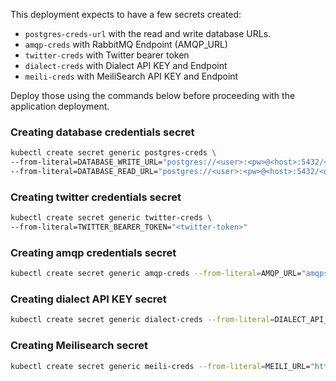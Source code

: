 This deployment expects to have a few secrets created:
 - `postgres-creds-url` with the read and write database URLs.
 - `amqp-creds` with RabbitMQ Endpoint (AMQP_URL)
 - `twitter-creds` with Twitter bearer token
 - `dialect-creds` with Dialect API KEY and Endpoint
 - `meili-creds` with MeiliSearch API KEY and Endpoint

Deploy those using the commands below before proceeding with the application deployment.

### Creating database credentials secret
```bash
kubectl create secret generic postgres-creds \
--from-literal=DATABASE_WRITE_URL="postgres://<user>:<pw>@<host>:5432/<db_name>" \
--from-literal=DATABASE_READ_URL="postgres://<user>:<pw>@<host>:5432/<db_name>" \
```

### Creating twitter credentials secret
```bash
kubectl create secret generic twitter-creds \
--from-literal=TWITTER_BEARER_TOKEN="<twitter-token>"
```

### Creating amqp credentials secret
```bash
kubectl create secret generic amqp-creds --from-literal=AMQP_URL="amqps://<user>:<pw>@<host>:<port>/<vhost>"
```

### Creating dialect API KEY secret
```bash
kubectl create secret generic dialect-creds --from-literal=DIALECT_API_ENDPOINT="<dialect-endpoint>" --from-literal=DIALECT_API_KEY="<api-key>"
```

### Creating Meilisearch secret
```bash
kubectl create secret generic meili-creds --from-literal=MEILI_URL="http://meilisearch.prod-meilisearch.svc.cluster.local:7700" --from-literal=MEILI_KEY="<api-key>"
```
